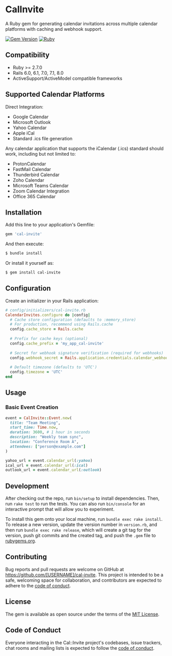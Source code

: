 # CalInvite

A Ruby gem for generating calendar invitations across multiple calendar platforms with caching and webhook support.

[![Gem Version](https://badge.fury.io/rb/cal-invite.svg)](https://badge.fury.io/rb/cal-invite)
[![Ruby](https://github.com/the-pew-inc/cal-invite/workflows/Ruby/badge.svg)](https://github.com/yourusername/cal-invite/actions)

## Compatibility

- Ruby >= 2.7.0
- Rails 6.0, 6.1, 7.0, 7.1, 8.0
- ActiveSupport/ActiveModel compatible frameworks

## Supported Calendar Platforms

Direct Integration:
- Google Calendar
- Microsoft Outlook
- Yahoo Calendar
- Apple iCal
- Standard .ics file generation

Any calendar application that supports the iCalendar (.ics) standard should work, including but not limited to:
- ProtonCalendar
- FastMail Calendar
- Thunderbird Calendar
- Zoho Calendar
- Microsoft Teams Calendar
- Zoom Calendar Integration
- Office 365 Calendar

## Installation

Add this line to your application's Gemfile:

```ruby
gem 'cal-invite'
```

And then execute:
```bash
$ bundle install
```

Or install it yourself as:
```bash
$ gem install cal-invite
```

## Configuration

Create an initializer in your Rails application:

```ruby
# config/initializers/cal-invite.rb
CalendarInvites.configure do |config|
  # Cache store configuration (defaults to :memory_store)
  # For production, recommend using Rails.cache
  config.cache_store = Rails.cache
  
  # Prefix for cache keys (optional)
  config.cache_prefix = 'my_app_cal-invite'
  
  # Secret for webhook signature verification (required for webhooks)
  config.webhook_secret = Rails.application.credentials.calendar_webhook_secret
  
  # Default timezone (defaults to 'UTC')
  config.timezone = 'UTC'
end
```

## Usage

### Basic Event Creation

```ruby
event = CalInvite::Event.new(
  title: "Team Meeting",
  start_time: Time.now,
  duration: 3600, # 1 hour in seconds
  description: "Weekly team sync",
  location: "Conference Room A",
  attendees: ["person@example.com"]
)

yahoo_url = event.calendar_url(:yahoo)
ical_url = event.calendar_url(:ical)
outlook_url = event.calendar_url(:outlook)
```

## Development

After checking out the repo, run `bin/setup` to install dependencies. Then, run `rake test` to run the tests. You can also run `bin/console` for an interactive prompt that will allow you to experiment.

To install this gem onto your local machine, run `bundle exec rake install`. To release a new version, update the version number in `version.rb`, and then run `bundle exec rake release`, which will create a git tag for the version, push git commits and the created tag, and push the `.gem` file to [rubygems.org](https://rubygems.org).

## Contributing

Bug reports and pull requests are welcome on GitHub at https://github.com/[USERNAME]/cal-invite. This project is intended to be a safe, welcoming space for collaboration, and contributors are expected to adhere to the [code of conduct](https://github.com/[USERNAME]/cal-invite/blob/master/CODE_OF_CONDUCT.md).

## License

The gem is available as open source under the terms of the [MIT License](https://opensource.org/licenses/MIT).

## Code of Conduct

Everyone interacting in the Cal::Invite project's codebases, issue trackers, chat rooms and mailing lists is expected to follow the [code of conduct](https://github.com/[USERNAME]/cal-invite/blob/master/CODE_OF_CONDUCT.md).
